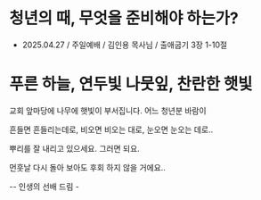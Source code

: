 # 청년의 때, 무엇을 준비해야 하는가? 
* 2025.04.27 / 주일예배 / 김인용 목사님 / 출애굽기 3장 1-10절

# 푸른 하늘, 연두빛 나뭇잎, 찬란한 햇빛

교회 앞마당에 나무에 햇빛이 부서집니다. 어느 청년분 바람이 

흔들면 흔들리는데로, 비오면 비오는 대로, 눈오면 눈오는 데로..

뿌리를 잘 내리고 있으세요. 그러면 되요.

먼훗날 다시 돌아 보아도 후회 하지 않을 거에요.. 

-- 인생의 선배 드림 - 
